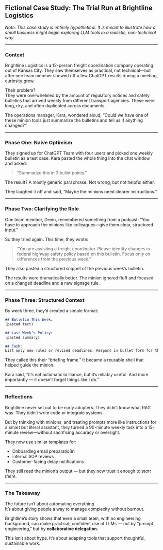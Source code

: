 ## Fictional Case Study: The Trial Run at Brightline Logistics

*Note: This case study is entirely hypothetical. It is meant to illustrate how a small business might begin exploring LLM tools in a realistic, non-technical way.*

---

### Context

Brightline Logistics is a 12-person freight coordination company operating out of Kansas City. They saw themselves as practical, not technical—but after one team member showed off a few ChatGPT results during a meeting, curiosity grew.

Their problem?  
They were overwhelmed by the amount of regulatory notices and safety bulletins that arrived weekly from different transport agencies. These were long, dry, and often duplicated across documents.

The operations manager, Kara, wondered aloud, “Could we have one of these minion tools just summarize the bulletins and tell us if anything changed?”

---

### Phase One: Naive Optimism

They signed up for ChatGPT Team with four users and picked one weekly bulletin as a test case. Kara pasted the whole thing into the chat window and asked:

> “Summarize this in 3 bullet points.”

The result? A mostly generic paraphrase. Not wrong, but not helpful either.

They laughed it off and said, “Maybe the minions need clearer instructions.”

---

### Phase Two: Clarifying the Role

One team member, Devin, remembered something from a podcast: “You have to approach the minions like colleagues—give them clear, structured input.”

So they tried again. This time, they wrote:

> “You are assisting a freight coordinator. Please identify changes in federal highway safety policy based on this bulletin. Focus only on differences from the previous week.”

They also pasted a structured snippet of the previous week’s bulletin.

The results were dramatically better. The minion ignored fluff and focused on a changed deadline and a new signage rule.

---

### Phase Three: Structured Context

By week three, they’d created a simple format:

```markdown
## Bulletin This Week:
(pasted text)

## Last Week’s Policy:
(pasted summary)

## Task:
List only new rules or revised deadlines. Respond in bullet form for the ops team.
```

They called this their “briefing frame.” It became a reusable shell that helped guide the minion.

Kara said, “It’s not automatic brilliance, but it’s reliably useful. And more importantly — it doesn’t forget things like I do.”

---

### Reflections

Brightline never set out to be early adopters. They didn’t know what RAG was. They didn’t write code or integrate systems.

But by thinking with minions, and treating prompts more like instructions for a smart but literal assistant, they turned a 90-minute weekly task into a 15-minute review—without sacrificing accuracy or oversight.

They now use similar templates for:
- Onboarding email preparatioßn
- Internal SOP reviews
- Customer-facing delay notifications

They still read the minion’s output — but they now trust it enough to *start there*.

---

### The Takeaway

The future isn’t about automating everything.  
It’s about giving people a way to manage complexity without burnout.

Brightline’s story shows that even a small team, with no engineering background, can make practical, confident use of LLMs — not by “prompt engineering,” but by **collaborative delegation.**

This isn’t about hype. It’s about adapting tools that support thoughtful, sustainable work.
